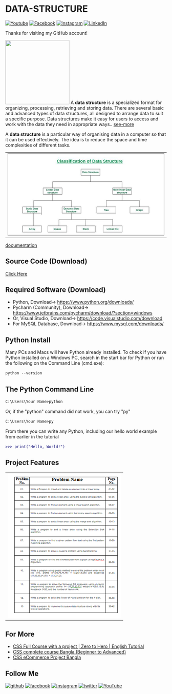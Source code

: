 # DATA-STRUCTURE

[![Youtube][youtube-shield]][youtube-url]
[![Facebook][facebook-shield]][facebook-url]
[![Instagram][instagram-shield]][instagram-url]
[![LinkedIn][linkedin-shield]][linkedin-url]

Thanks for visiting my GitHub account!

<img src ="https://cdn1.vectorstock.com/i/1000x1000/87/55/data-structure-icon-simple-element-from-vector-29428755.jpg" height = "200px" width = "200px"/> A **data structure** is a specialized format for organizing, processing, retrieving and storing data. There are several basic and advanced types of data structures, all designed to arrange data to suit a specific purpose. Data structures make it easy for users to access and work with the data they need in appropriate ways.. [see-more](https://www.geeksforgeeks.org/data-structures/)

A **data structure** is a particular way of organising data in a computer so that it can be used effectively. The idea is to reduce the space and time complexities of different tasks.

|                              |
| :--------------------------: |
| ![roadmap](images/types.jpg) |

[documentation](https://github.com/learnwithfair/python-documentation)

## Source Code (Download)

[Click Here](https://mega.nz/folder/tL00VSoQ#E4snCVQ3MAKOd-Nss7sWEA)

## Required Software (Download)

- Python, Download-> https://www.python.org/downloads/
- Pycharm (Community), Download-> https://www.jetbrains.com/pycharm/download/?section=windows
- Or, Visual Studio, Download-> https://code.visualstudio.com/download
- For MySQL Database, Download-> https://www.mysql.com/downloads/

## Python Install

Many PCs and Macs will have Python already installed.
To check if you have Python installed on a Windows PC, search in the start bar for Python or run the following on the Command Line (cmd.exe):

```diff
python --version
```

## The Python Command Line

```diff
C:\Users\Your Name>python
```

Or, if the "python" command did not work, you can try "py"

```diff
C:\Users\Your Name>py
```

From there you can write any Python, including our hello world example from earlier in the tutorial

```diff
>>> print("Hello, World!")
```

## Project Features

|                              |
| :--------------------------: |
| ![roadmap](images/index.png) |

## For More

- [CSS Full Course with a project | Zero to Hero | English Tutorial](https://youtu.be/lXYo52yFLDk)
- [CSS complete course Bangla (Beginner to Advanced)](https://youtube.com/playlist?list=PLgH5QX0i9K3qjCBXjTmv7Xeh8MDUUVJDO)
- [CSS eCommerce Project Bangla](https://youtube.com/playlist?list=PLgH5QX0i9K3rsTE0J6lv99JsJHlPlIvSC)

## Follow Me

[<img src='https://cdn.jsdelivr.net/npm/simple-icons@3.0.1/icons/github.svg' alt='github' height='40'>](https://github.com/learnwithfair) [<img src='https://cdn.jsdelivr.net/npm/simple-icons@3.0.1/icons/facebook.svg' alt='facebook' height='40'>](https://www.facebook.com/learnwithfair/) [<img src='https://cdn.jsdelivr.net/npm/simple-icons@3.0.1/icons/instagram.svg' alt='instagram' height='40'>](https://www.instagram.com/learnwithfair/) [<img src='https://cdn.jsdelivr.net/npm/simple-icons@3.0.1/icons/twitter.svg' alt='twitter' height='40'>](https://www.twiter.com/learnwithfair/) [<img src='https://cdn.jsdelivr.net/npm/simple-icons@3.0.1/icons/youtube.svg' alt='YouTube' height='40'>](https://www.youtube.com/@learnwithfair)

<!-- MARKDOWN LINKS & IMAGES -->

[youtube-shield]: https://img.shields.io/badge/-Youtube-black.svg?style=flat-square&logo=youtube&color=555&logoColor=white
[youtube-url]: https://youtube.com/@learnwithfair
[facebook-shield]: https://img.shields.io/badge/-Facebook-black.svg?style=flat-square&logo=facebook&color=555&logoColor=white
[facebook-url]: https://facebook.com/learnwithfair
[instagram-shield]: https://img.shields.io/badge/-Instagram-black.svg?style=flat-square&logo=instagram&color=555&logoColor=white
[instagram-url]: https://instagram.com/learnwithfair
[linkedin-shield]: https://img.shields.io/badge/-LinkedIn-black.svg?style=flat-square&logo=linkedin&colorB=555
[linkedin-url]: https://linkedin.com/company/learnwithfair
